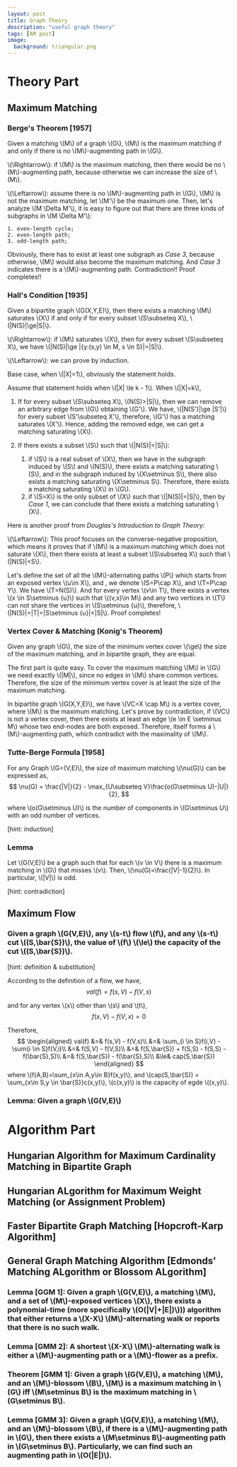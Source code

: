 ```yaml
---
layout: post
title: Graph Theory
description: "useful graph theory"
tags: [AM post]
image:
  background: triangular.png
---
```


# Theory Part

## Maximum Matching

### Berge's Theorem [1957]
Given a matching \\(M\\) of a graph \\(G\\), \\(M\\) is the maximum matching if and only if there is no \\(M\\)-augmenting path in \\(G\\).

\\(\Rightarrow\\): if \\(M\\) is the maximum matching, then there would be no \\(M\\)-augmenting path, because otherwise we can increase the size of \\(M\\).

\\(\Leftarrow\\): assume there is no \\(M\\)-augmenting path in \\(G\\), \\(M\\) is not the maximum matching, let \\(M'\\) be the maximum one. Then, let's analyze \\(M \Delta M'\\), it is easy to figure out that there are three kinds of subgraphs in \\(M \Delta M'\\):

    1. even-length cycle;
    2. even-length path;
    3. odd-length path;

Obviously, there has to exist at least one subgraph as _Case 3_, because otherwise, \\(M\\) would also become the maximum matching. And _Case 3_ indicates there is a \\(M\\)-augmenting path. Contradiction!! Proof completes!!

### Hall's Condition [1935]
Given a bipartite graph \\(G(X,Y,E)\\), then there exists a matching \\(M\\) saturates \\(X\\) if and only if for every subset \\(S\subseteq X\\), \\(|N(S)|\ge|S|\\).

\\(\Rightarrow\\): if \\(M\\) saturates \\(X\\), then for every subset \\(S\subseteq X\\), we have \\(|N(S)|\ge |\{y:(s,y) \in M, s \in S\}|=|S|\\).

\\(\Leftarrow\\): we can prove by induction. 

Base case, when \\(|X|=1\\), obviously the statement holds.

Assume that statement holds when \\(|X| \le k - 1\\). When \\(|X|=k\\),

1. If for every subset \\(S\subseteq X\\), \\(N(S)>|S|\\), then we can remove an arbitrary edge from \\(G\\) obtaining \\(G'\\). We have, \\(|N(S')|\ge |S'|\\) for every subset \\(S'\subseteq X'\\), therefore, \\(G'\\) has a matching saturates \\(X'\\). Hence, adding the removed edge, we can get a matching saturating \\(X\\).
2. If there exists a subset \\(S\\) such that \\(|N(S)|=|S|\\): 

    1) if \\(S\\) is a real subset of \\(X\\), then we have in the subgraph induced by \\(S\\) and \\(N(S)\\), there exists a matching saturating \\(S\\), and in the subgraph induced by \\(X\setminus S\\), there also exists a matching saturating \\(X\setminus S\\). Therefore, there exists a matching saturating \\(X\\) in \\(G\\). 
    2) if \\(S=X\\) is the only subset of \\(X\\) such that \\(|N(S)|=|S|\\), then by _Case 1_, we can conclude that there exists a matching saturating \\(X\\).


Here is another proof from _Douglas's Introduction to Graph Theory_:

\\(\Leftarrow\\): This proof focuses on the converse-negative proposition, which means it proves that if \\(M\\) is a maximum matching which does not saturate \\(X\\), then there exists at least a subset \\(S\subseteq X\\) such that \\(|N(S)|<S\\).

Let's define the set of all the \\(M\\)-alternating paths \\(P\\) which starts from an exposed vertex \\(u\in X\\), and , we denote \\(S=P\cap X\\), and \\(T=P\cap Y\\). We have \\(T=N(S)\\). And for every vertex \\(v\in T\\), there exists a vertex \\(x \in S\setminus \{u\}\\) such that \\((v,x)\in M\\) and any two vertices in \\(T\\) can not share the vertices in \\(S\setminus \{u\}\\), therefore, \\(|N(S)|=|T|=|S\setminus \{u\}|<|S|\\). Proof completes!

### Vertex Cover & Matching (Konig's Theorem)
Given any graph \\(G\\), the size of the minimum vertex cover \\(\ge\\) the size of the maximum matching, and in bipartite graph, they are equal.

The first part is quite easy. To cover the maximum matching \\(M\\) in \\(G\\) we need exactly \\(|M|\\), since no edges in \\(M\\) share common vertices. Therefore, the size of the minimum vertex cover is at least the size of the maximum matching.

In bipartite graph \\(G(X,Y,E)\\), we have \\(VC=X \cap M\\) is a vertex  cover, where \\(M\\) is the maximum matching. Let's prove by contradiction, if \\(VC\\) is not a vertex cover, then there exists at least an edge \\(e \in E \setminus M\\) whose two end-nodes are both exposed. Therefore, itself forms a \\(M\\)-augmenting path, which contradict with the maximality of \\(M\\).


### Tutte-Berge Formula [1958]
For any Graph \\(G=(V,E)\\), the size of maximum matching \\(\nu(G)\\) can be expressed as,
$$
\nu(G) = \frac{|V|}{2} - \max_{U\subseteq V}\frac{o(G\setminus U)-|U|}{2},
$$

where \\(o(G\setminus U)\\) is the number of components in \\(G\setminus U\\) with an odd number of vertices.

[hint: induction]

### Lemma 
Let \\(G(V,E)\\) be a graph such that for each \\(v \in V\\) there is a maximum matching in \\(G\\) that misses \\(v\\). Then, \\(\nu(G)=\frac{|V|-1}{2}\\). In particular, \\(|V|\\) is odd. 

[hint: contradiction]  


## Maximum Flow

### Given a graph \\(G(V,E)\\), any \\(s-t\\) flow \\(f\\), and any \\(s-t\\) cut \\((S,\bar{S})\\), the value of \\(f\\) \\(\le\\) the capacity of the cut \\((S,\bar{S})\\).

[hint: definition & substitution]

According to the definition of a flow, we have,
$$
val(f) = f(s,V) - f(V,s)
$$

and for any vertex \\(x\\) other than \\(s\\) and \\(t\\),
$$
f(x,V) - f(V,x) = 0
$$

Therefore,
$$
\begin{aligned}
val(f) &=& f(s,V) - f(V,s)\\
       &=& \sum_{i \in S}f(i,V) - \sum{i \in S}f(V,i)\\
       &=& f(S,V) - f(V,S)\\
       &=& f(S,\bar{S}) + f(S,S) - f(S,S) - f(\bar{S},S)\\
       &=& f(S,\bar{S}) - f(\bar{S},S)\\
       &\le& cap(S,\bar{S})
\end{aligned}
$$
where \\(f(A,B)=\sum_{x\in A,y\in B}f(x,y)\\), and \\(cap(S,\bar{S}) = \sum_{x\in S,y \in \bar{S}}c(x,y)\\), \\(c(x,y)\\) is the capacity of egde \\((x,y)\\).

### Lemma: Given a graph \\(G(V,E)\\)
    
# Algorithm Part

## Hungarian Algorithm for Maximum Cardinality Matching in Bipartite Graph

## Hungarian ALgorithm for Maximum Weight Matching (or Assignment Problem)

## Faster Bipartite Graph Matching [Hopcroft-Karp Algorithm]

## General Graph Matching Algorithm [Edmonds' Matching ALgorithm or Blossom ALgorithm]

### Lemma [GGM 1]: Given a graph \\(G(V,E)\\), a matching \\(M\\), and a set of \\(M\\)-exposed vertices \\(X\\), there exists a polynomial-time (more specifically \\(O(|V|+|E|)\\))) algorithm that either returns a \\(X-X\\) \\(M\\)-alternating walk or reports that there is no such walk.

### Lemma [GMM 2]: A shortest \\(X-X\\) \\(M\\)-alternating walk is either a \\(M\\)-augmenting path or a \\(M\\)-flower as a prefix.

### Theorem [GMM 1]: Given a graph \\(G(V,E)\\), a matching \\(M\\),  and an \\(M\\)-blossom \\(B\\), \\(M\\) is a maximum matching in \\(G\\) **iff** \\(M\setminus B\\) is the maximum matching in \\(G\setminus B\\).

### Lemma [GMM 3]: Given a graph \\(G(V,E)\\), a matching \\(M\\),  and an \\(M\\)-blossom \\(B\\), if there is a \\(M\\)-augmenting path in \\(G\\), then there exists a \\(M\setminus B\\)-augmenting path in \\(G\setminus B\\). Particularly, we can find such an augmenting path in \\(O(|E|)\\). 





  


